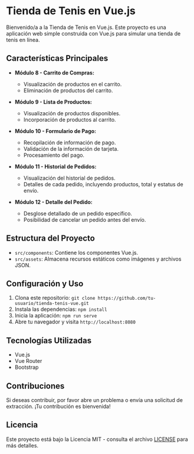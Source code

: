 # Tienda de Tenis en Vue.js

Bienvenido/a a la Tienda de Tenis en Vue.js. Este proyecto es una aplicación web simple construida con Vue.js para simular una tienda de tenis en línea.

## Características Principales

- **Módulo 8 - Carrito de Compras:**
  - Visualización de productos en el carrito.
  - Eliminación de productos del carrito.

- **Módulo 9 - Lista de Productos:**
  - Visualización de productos disponibles.
  - Incorporación de productos al carrito.

- **Módulo 10 - Formulario de Pago:**
  - Recopilación de información de pago.
  - Validación de la información de tarjeta.
  - Procesamiento del pago.

- **Módulo 11 - Historial de Pedidos:**
  - Visualización del historial de pedidos.
  - Detalles de cada pedido, incluyendo productos, total y estatus de envío.

- **Módulo 12 - Detalle del Pedido:**
  - Desglose detallado de un pedido específico.
  - Posibilidad de cancelar un pedido antes del envío.

## Estructura del Proyecto

- `src/components`: Contiene los componentes Vue.js.
- `src/assets`: Almacena recursos estáticos como imágenes y archivos JSON.

## Configuración y Uso

1. Clona este repositorio: `git clone https://github.com/tu-usuario/tienda-tenis-vue.git`
2. Instala las dependencias: `npm install`
3. Inicia la aplicación: `npm run serve`
4. Abre tu navegador y visita `http://localhost:8080`

## Tecnologías Utilizadas

- Vue.js
- Vue Router
- Bootstrap

## Contribuciones

Si deseas contribuir, por favor abre un problema o envía una solicitud de extracción. ¡Tu contribución es bienvenida!

## Licencia

Este proyecto está bajo la Licencia MIT - consulta el archivo [LICENSE](LICENSE) para más detalles.
